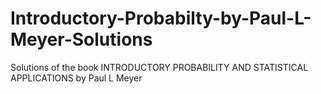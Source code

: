 # Introductory-Probabilty-by-Paul-L-Meyer-Solutions
Solutions of the book INTRODUCTORY PROBABILITY  AND STATISTICAL APPLICATIONS by Paul L Meyer
